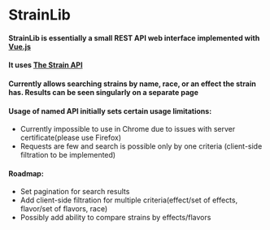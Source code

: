 # StrainLib

#### StrainLib is essentially a small REST API web interface implemented with [Vue.js](https://vuejs.org)

#### It uses [The Strain API](http://strains.evanbusse.com/)

#### Currently allows searching strains by name, race, or an effect the strain has. Results can be seen singularly on a separate page

#### Usage of named API initially sets certain usage limitations:
* Currently impossible to use in Chrome due to issues with server certificate(please use Firefox)
* Requests are few and search is possible only by one criteria (client-side filtration to be implemented)

#### Roadmap:
* Set pagination for search results
* Add client-side filtration for multiple criteria(effect/set of effects, flavor/set of flavors, race)
* Possibly add ability to compare strains by effects/flavors
